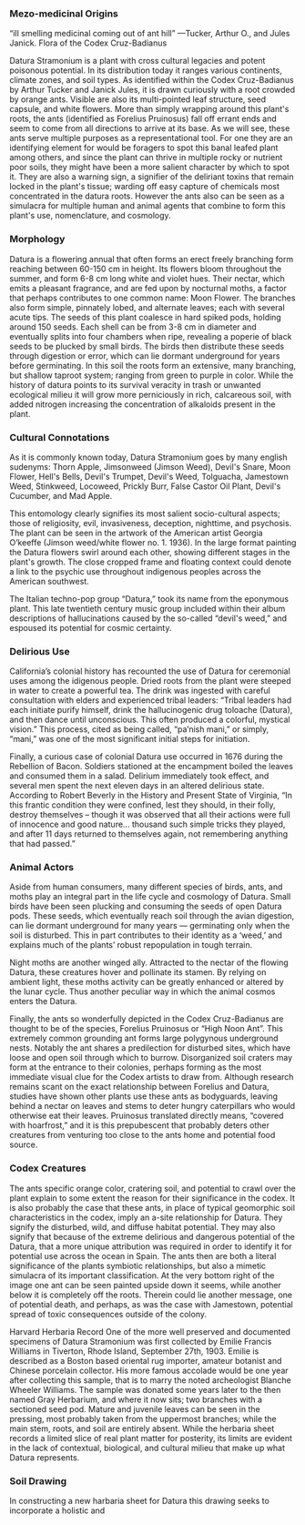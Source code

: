 <param ve-config
	   title="Datura Stramonium"
	   source-image="https://upload.wikimedia.org/wikipedia/commons/thumb/8/87/Datura_stramonium_2_%282005_07_07%29.jpg/800px-Datura_stramonium_2_%282005_07_07%29.jpg"
	   banner="https://upload.wikimedia.org/wikipedia/commons/thumb/8/87/Datura_stramonium_2_%282005_07_07%29.jpg/800px-Datura_stramonium_2_%282005_07_07%29.jpg"
	   eid="Q105076419"
	   about="Q8666090"
	   layout="vtl"
	   num-maps="13"
	   num-images="11"
	   num-specimens="0"
	   num-primary-sources="6"
	   author="Sam Naylor">

### Mezo-medicinal Origins
“ill smelling medicinal coming out of ant hill” 
—Tucker, Arthur O., and Jules Janick. Flora of the Codex Cruz-Badianus

<param ve-image region="-34,4,513,435" title="Datura Stramonium" url="https://upload.wikimedia.org/wikipedia/commons/1/13/Libellus_de_medicinalibus_Indorum_herbis_f._13v.jpg">

Datura Stramonium is a plant with cross cultural legacies and potent poisonous potential. In its distribution today it ranges various continents, climate zones, and soil types. As identified within the Codex Cruz-Badianus by Arthur Tucker and Janick Jules, it is drawn curiously with a root crowded by orange ants. Visible are also its multi-pointed leaf structure, seed capsule, and white flowers. More than simply wrapping around this plant's roots, the ants (identified as Forelius Pruinosus) fall off errant ends and seem to come from all directions to arrive at its base. As we will see, these ants serve multiple purposes as a representational tool. For one they are an identifying element for would be foragers to spot this banal leafed plant among others, and since the plant can thrive in multiple rocky or nutrient poor soils, they might have been a more salient character by which to spot it. They are also a warning sign, a signifier of the deliriant toxins that remain locked in the plant's tissue; warding off easy capture of chemicals most concentrated in the datura roots. However the ants also can be seen as a simulacra for multiple human and animal agents that combine to form this plant's use, nomenclature, and cosmology. 

<param ve-image region="-147,-1,739,626" title="Roasted Coffee Beans" url="https://upload.wikimedia.org/wikipedia/commons/1/13/Libellus_de_medicinalibus_Indorum_herbis_f._13v.jpg">

### Morphology
Datura is a flowering annual that often forms an erect freely branching form reaching between 60-150 cm in height. Its flowers bloom throughout the summer, and form 6-8 cm long white and violet hues. Their nectar, which emits a pleasant fragrance, and are fed upon by nocturnal moths, a factor that perhaps contributes to one common name: Moon Flower. The branches also form simple, pinnately lobed, and alternate leaves; each with several acute tips. The seeds of this plant coalesce in hard spiked pods, holding around 150 seeds. Each shell can be from 3-8 cm in diameter and eventually splits into four chambers when ripe, revealing a poperie of black seeds to be plucked by small birds. The birds then distribute these seeds through digestion or error, which can lie dormant underground for years before germinating. In this soil the roots form an extensive, many branching, but shallow taproot system; ranging from green to purple in color. While the history of datura points to its survival veracity in trash or unwanted ecological milieu it will grow more perniciously in rich, calcareous soil, with added nitrogen increasing the concentration of alkaloids present in the plant. 

### Cultural Connotations
As it is commonly known today, Datura Stramonium goes by many english sudenyms: Thorn Apple, Jimsonweed (Jimson Weed), Devil's Snare, Moon Flower, Hell's Bells, Devil's Trumpet, Devil's Weed, Tolguacha, Jamestown Weed, Stinkweed, Locoweed, Prickly Burr, False Castor Oil Plant, Devil's Cucumber, and Mad Apple. 

This entomology clearly signifies its most salient socio-cultural aspects; those of religiosity, evil, invasiveness, deception, nighttime, and psychosis. The plant can be seen in the artwork of the American artist Georgia O’keeffe (Jimson weed/white flower no. 1. 1936). In the large format painting the Datura flowers swirl around each other, showing different stages in the plant's growth. The close cropped frame and floating context could denote a link to the psychic use throughout indigenous peoples across the American southwest. 

The Italian techno-pop group “Datura,” took its name from the eponymous plant. This late twentieth century music group included within their album descriptions of hallucinations caused by the so-called “devil's weed,” and espoused its potential for cosmic certainty. 

### Delirious Use
California’s colonial history has recounted the use of Datura for ceremonial uses among the idigenous people. Dried roots from the plant were steeped in water to create a powerful tea. The drink was ingested with careful consultation with elders and experienced tribal leaders: “Tribal leaders had each initiate purify himself, drink the hallucinogenic drug toloache (Datura), and then dance until unconscious. This often produced a colorful, mystical vision.” This process, cited as being called, “pa’nish mani,” or simply, “mani,” was one of the most significant initial steps for initiation. 

Finally, a curious case of colonial Datura use occurred in 1676 during the Rebellion of Bacon. Soldiers stationed at the encampment boiled the leaves and consumed them in a salad. Delirium immediately took effect, and several men spent the next eleven days in an altered delirious state. According to Robert Beverly in the History and Present State of Virginia, “In this frantic condition they were confined, lest they should, in their folly, destroy themselves – though it was observed that all their actions were full of innocence and good nature... thousand such simple tricks they played, and after 11 days returned to themselves again, not remembering anything that had passed.”

### Animal Actors
Aside from human consumers, many different species of birds, ants, and moths play an integral part in the life cycle and cosmology of Datura. Small birds have been seen plucking and consuming the seeds of open Datura pods. These seeds, which eventually reach soil through the avian digestion, can lie dormant underground for many years — germinating only when the soil is disturbed. This in part contributes to their identity as a ‘weed,’ and explains much of the plants’ robust repopulation in tough terrain. 

Night moths are another winged ally. Attracted to the nectar of the flowing Datura, these creatures hover and pollinate its stamen. By relying on ambient light, these moths activity can be greatly enhanced or altered by the lunar cycle. Thus another peculiar way in which the animal cosmos enters the Datura. 

Finally, the ants so wonderfully depicted in the Codex Cruz-Badianus are thought to be of the species, Forelius Pruinosus or “High Noon Ant”. This extremely common grounding ant forms large polygynous underground nests. Notably the ant shares a predilection for disturbed sites, which have loose and open soil through which to burrow. Disorganized soil craters may form at the entrance to their colonies, perhaps forming as the most immediate visual clue for the Codex artists to draw from. Although research remains scant on the exact relationship between Forelius and Datura, studies have shown other plants use these ants as bodyguards, leaving behind a nectar on leaves and stems to deter hungry caterpillars who would otherwise eat their leaves. Pruinosus translated directly means, “covered with hoarfrost,” and it is this prepubescent that probably deters other creatures from venturing too close to the ants home and potential food source. 

### Codex Creatures
The ants specific orange color, cratering soil, and potential to crawl over the plant explain to some extent the reason for their significance in the codex. It is also probably the case that these ants, in place of typical geomorphic soil characteristics in the codex, imply an a-site relationship for Datura. They signify the disturbed, wild, and diffuse habitat potential. They may also signify that because of the extreme delirious and dangerous potential of the Datura, that a more unique attribution was required in order to identify it for potential use across the ocean in Spain. The ants then are both a literal significance of the plants symbiotic relationships, but also a mimetic simulacra of its important classification. At the very bottom right of the image one ant can be seen painted upside down it seems, while another below it is completely off the roots. Therein could lie another message, one of potential death, and perhaps, as was the case with Jamestown, potential spread of toxic consequences outside of the colony. 

Harvard Herbaria Record
One of the more well preserved and documented specimens of Datura Stramonium was first collected by Emilie Francis Williams in Tiverton, Rhode Island, September 27th, 1903. Emilie is described as a Boston based oriental rug importer, amateur botanist and Chinese porcelain collector. His more famous accolade would be one year after collecting this sample, that is to marry the noted archeologist Blanche Wheeler Williams. The sample was donated some years later to the then named Gray Herbarium, and where it now sits; two branches with a sectioned seed pod. Mature and juvenile leaves can be seen in the pressing, most probably taken from the uppermost branches; while the main stem, roots, and soil are entirely absent. While the herbaria sheet records a limited slice of real plant matter for posterity, its limits are evident in the lack of contextual, biological, and cultural milieu that make up what Datura represents. 

### Soil Drawing
In constructing a new harbaria sheet for Datura this drawing seeks to incorporate a holistic and 

<param ve-image title="Soil in the Herbarium" url="https://files.cargocollective.com/c824497/210330_Sheet.jpg">

